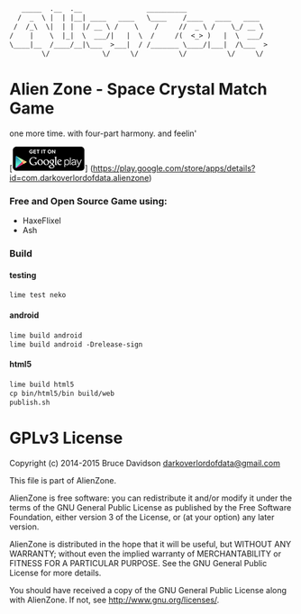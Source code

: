     
       _____  .__  .__                __________                    
      /  _  \ |  | |__| ____   ____   \____    /____   ____   ____  
     /  /_\  \|  | |  |/ __ \ /    \    /     //  _ \ /    \_/ __ \ 
    /    |    \  |_|  \  ___/|   |  \  /     /(  <_> )   |  \  ___/ 
    \____|__  /____/__|\___  >___|  / /_______ \____/|___|  /\___  >
            \/             \/     \/          \/          \/     \/ 


# Alien Zone - Space Crystal Match Game
one more time. with four-part harmony. and feelin'

[![Get it on Google Play](res/images/googleplay.png)] (https://play.google.com/store/apps/details?id=com.darkoverlordofdata.alienzone)


### Free and Open Source Game using:
* HaxeFlixel
* Ash

### Build

#### testing
    lime test neko

#### android
    lime build android
    lime build android -Drelease-sign

#### html5
    lime build html5
    cp bin/html5/bin build/web
    publish.sh

# GPLv3 License

Copyright (c) 2014-2015 Bruce Davidson <darkoverlordofdata@gmail.com>

This file is part of AlienZone.

AlienZone is free software: you can redistribute it and/or modify
it under the terms of the GNU General Public License as published by
the Free Software Foundation, either version 3 of the License, or
(at your option) any later version.

AlienZone is distributed in the hope that it will be useful,
but WITHOUT ANY WARRANTY; without even the implied warranty of
MERCHANTABILITY or FITNESS FOR A PARTICULAR PURPOSE.  See the
GNU General Public License for more details.

You should have received a copy of the GNU General Public License
along with AlienZone.  If not, see <http://www.gnu.org/licenses/>.
